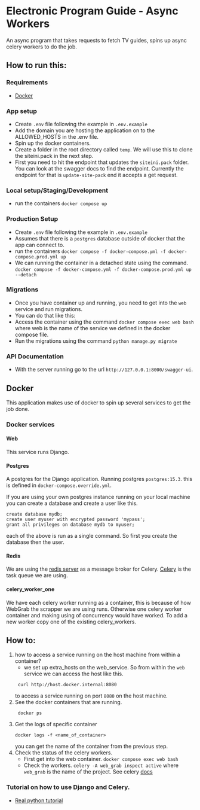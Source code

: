 # Electronic Program Guide - Async Workers
An async program that takes requests to fetch TV guides, spins up async celery workers to do the job.


## How to run this:
### Requirements
- [Docker](https://www.docker.com/)

### App setup
- Create `.env` file following the example in `.env.example`
- Add the domain you are hosting the application on to the ALLOWED_HOSTS in the .env file.
- Spin up the docker containers.
- Create a folder in the root directory called `temp`. We will use this to clone the siteini.pack in the next step.
- First you need to hit the endpoint that updates the `siteini.pack` folder. You can look at the swagger docs to find the endpoint. Currently the endpoint for that is `update-site-pack` end it accepts a get request.

### Local setup/Staging/Development
- run the containers `docker compose up`

### Production Setup
- Create `.env` file following the example in `.env.example`
- Assumes that there is a `postgres` database outside of docker that the app can connect to.
-  run the containers `docker compose -f docker-compose.yml -f docker-compose.prod.yml up`
- We can running the container in a detached state using the command.
`docker compose -f docker-compose.yml -f docker-compose.prod.yml up --detach`


### Migrations
- Once you have container up and running, you need to get into the `web` service and run migrations.
- You can do that like this:
- Access the container using the command `docker compose exec web bash` where web is the name of the service we defined in the docker compose file.
- Run the migrations using the command `python manage.py migrate`

### API Documentation
- With the server running go to the url `http://127.0.0.1:8000/swagger-ui`.

## Docker
This application makes use of docker to spin up several services to get the job done.
### Docker services
#### Web
This service runs Django. 

#### Postgres
A postgres for the Django application. Running postgres `postgres:15.3`.
this is defined in `docker-compose.override.yml`.

If you are using your own postgres instance running on your local machine you can create a database and create a user like this.
```
create database mydb;
create user myuser with encrypted password 'mypass';
grant all privileges on database mydb to myuser;
```
each of the above is run as a single command. So first you create the database then the user.

#### Redis
We are using the [redis server](https://redis.io/docs/about/) as a message broker for Celery. [Celery](https://docs.celeryq.dev/en/stable/getting-started/introduction.html) is the task queue we are using.

#### celery_worker_one
We have each celery worker running as a container, this is because of how WebGrab the scrapper we are using runs. Otherwise one celery worker container and making using of concurrency would have worked. To add a new worker copy one of the existing celery_workers. 

## How to:
1. how to access a service running on the host machine from within a container?
    -  we set up extra_hosts on the web_service. So from within the `web` service we can access the host like this.
    ```
     curl http://host.docker.internal:8080
    ```
    to access a service running on port `8080` on the host machine.
2. See the docker containers that are running.
    ```
     docker ps
    ```
3. Get the logs of specific container
   ```
   docker logs -f <name_of_container>
   ```
   you can get the name of the container from the previous step. 
4. Check the status of the celery workers.
    - First get into the web container. `docker compose exec web bash`
    - Check the workers. `celery -A web_grab inspect active` where `web_grab` is the name of the project. See celery [docs](https://docs.celeryq.dev/en/stable/userguide/monitoring.html)
### Tutorial on how to use Django and Celery.
- [Real python tutorial](https://realpython.com/asynchronous-tasks-with-django-and-celery/#handle-workloads-asynchronously-with-celery)

